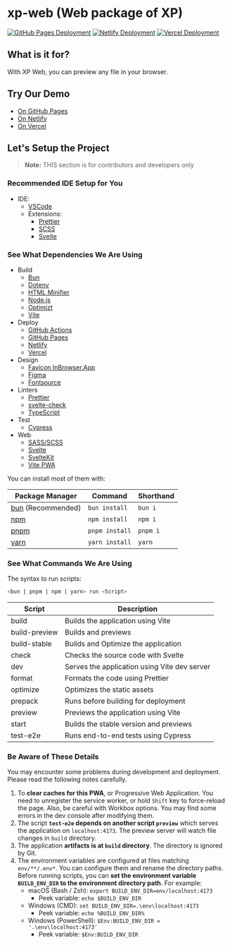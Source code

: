 # xp-web (Web package of XP)

[![GitHub Pages Deployment](https://img.shields.io/github/deployments/AsherJingkongChen/xp-web/github-pages?label=github.io&logo=GitHub)](https://asherjingkongchen.github.io/xp-web/)
[![Netlify Deployment](https://img.shields.io/netlify/b69d5757-4329-4328-bd99-a71505b14a39?label=netlify.app&logo=Netlify)](https://xp-web.netlify.app)
[![Vercel Deployment](https://img.shields.io/github/deployments/AsherJingkongChen/xp-web/Production?label=vercel.app&logo=Vercel)](https://xp-web.vercel.app)

## What is it for?

With XP Web, you can preview any file in your browser.

## Try Our Demo

- [On GitHub Pages](https://asherjingkongchen.github.io/xp-web/)
- [On Netlify](https://xp-web.netlify.app/)
- [On Vercel](https://xp-web.vercel.app/)

## Let's Setup the Project

> **Note:** THIS section is for contributors and developers only

### Recommended IDE Setup for You

- IDE:
  - [VSCode](https://code.visualstudio.com/)
  - Extensions:
    - [Prettier](https://marketplace.visualstudio.com/items?itemName=esbenp.prettier-vscode)
    - [SCSS](https://marketplace.visualstudio.com/items?itemName=mrmlnc.vscode-scss)
    - [Svelte](https://marketplace.visualstudio.com/items?itemName=svelte.svelte-vscode)

### See What Dependencies We Are Using

- Build
  - [Bun](https://bun.sh/)
  - [Dotenv](https://www.dotenv.org/)
  - [HTML Minifier](https://github.com/kangax/html-minifier)
  - [Node.js](https://nodejs.org/)
  - [Optimizt](https://github.com/343dev/optimizt)
  - [Vite](https://vitejs.dev/)
- Deploy
  - [GitHub Actions](https://github.com/features/actions)
  - [GitHub Pages](https://pages.github.com/)
  - [Netlify](https://www.netlify.com/)
  - [Vercel](https://vercel.com/)
- Design
  - [Favicon InBrowser.App](https://favicon.inbrowser.app/tools/favicon-generator)
  - [Figma](https://www.figma.com/)
  - [Fontsource](https://fontsource.org/)
- Linters
  - [Prettier](https://prettier.io/)
  - [svelte-check](https://www.npmjs.com/package/svelte-check)
  - [TypeScript](https://www.typescriptlang.org/)
- Test
  - [Cypress](https://www.cypress.io/)
- Web
  - [SASS/SCSS](https://sass-lang.com/)
  - [Svelte](https://svelte.dev/)
  - [SvelteKit](https://kit.svelte.dev/)
  - [Vite PWA](https://vite-pwa-org.netlify.app/)

You can install most of them with:

| Package Manager                      | Command        | Shorthand |
| ------------------------------------ | -------------- | --------- |
| [bun](https://bun.sh/) (Recommended) | `bun install`  | `bun i`   |
| [npm](https://www.npmjs.com/)        | `npm install`  | `npm i`   |
| [pnpm](https://pnpm.io/)             | `pnpm install` | `pnpm i`  |
| [yarn](https://yarnpkg.com/)         | `yarn install` | `yarn`    |

### See What Commands We Are Using

The syntax to run scripts:

```sh
<bun | pnpm | npm | yarn> run <Script>
```

| Script        | Description                                  |
| ------------- | -------------------------------------------- |
| build         | Builds the application using Vite            |
| build-preview | Builds and previews                          |
| build-stable  | Builds and Optimize the application          |
| check         | Checks the source code with Svelte           |
| dev           | Serves the application using Vite dev server |
| format        | Formats the code using Prettier              |
| optimize      | Optimizes the static assets                  |
| prepack       | Runs before building for deployment          |
| preview       | Previews the application using Vite          |
| start         | Builds the stable version and previews       |
| test-e2e      | Runs end-to-end tests using Cypress          |

### Be Aware of These Details

You may encounter some problems during development and deployment.
Please read the following notes carefully.

1. To **clear caches for this PWA**, or Progressive Web Application. You need to unregister the service worker, or hold `Shift` key to force-reload the page. Also, be careful with Workbox options. You may find some errors in the dev console after modifying them.
2. The script **`test-e2e` depends on another script `preview`** which serves the application on `localhost:4173`. The preview server will watch file changes in `build` directory.
3. The application **artifacts is at `build` directory**. The directory is ignored by Git.
4. The environment variables are configured at files matching `env/**/.env*`. You can configure them and rename the directory paths. Before running scripts, you can **set the environment variable `BUILD_ENV_DIR` to the environment directory path**. For example:
   - macOS (Bash / Zsh): `export BUILD_ENV_DIR=env/localhost:4173`
     - Peek variable: `echo $BUILD_ENV_DIR`
   - Windows (CMD): `set BUILD_ENV_DIR=.\env\localhost:4173`
     - Peek variable: `echo %BUILD_ENV_DIR%`
   - Windows (PowerShell): `$Env:BUILD_ENV_DIR = '.\env\localhost:4173'`
     - Peek variable: `$Env:BUILD_ENV_DIR`
